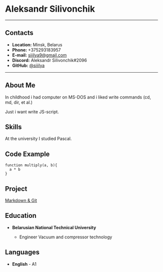 # Aleksandr Silivonchik

---

## **Contacts**


- **Location:** Minsk, Belarus
- **Phone:** +375293183957
- **E-mail:** siiilya9@gmail.com
- **Discord:** Aleksandr Silivonchik#2096
- **GitHub:** [@siiilya](https://github.com/Siiilya)

---

## About Me

In childhood i had computer on MS-DOS and i liked write commands (cd, md, dir, et al.)

Just i want write JS-script.

## Skills

At the university I studied Pascal.

## Code Example

```
function multiply(a, b){
  a * b
}
```

## Project

[Markdown & Git](https://github.com/Siiilya/rsschool-cv.git)

## Education

* **Belarusian National Technical University**

    - Engineer Vacuum and compressor technology

## Languages
* **English** - A1
